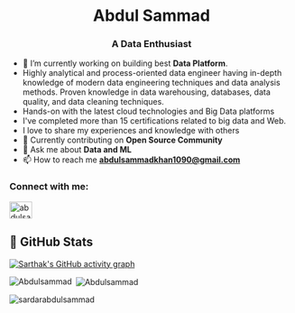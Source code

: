 
<h1 align="center">Abdul Sammad</h1>
<h3 align="center">A Data Enthusiast</h3>



- 🔭 I’m currently working on building best **Data Platform**.
- Highly analytical and process-oriented data engineer having in-depth knowledge of modern data engineering techniques and data analysis methods. Proven   knowledge in data warehousing, databases, data quality, and data cleaning techniques.
-  Hands-on with the latest cloud technologies and Big Data platforms
- I've completed more than 15 certifications related to big data and Web.
- I love to share my experiences and knowledge with others
- 🌱 Currently contributing on **Open Source Community**
- 💬 Ask me about **Data and ML**
- 📫 How to reach me **abdulsammadkhan1090@gmail.com**
<h3 align="left">Connect with me:</h3>
<p align="left">
  
<a href="https://www.linkedin.com/in/abdulsammadkhan/" target="blank"><img align="center" src="https://raw.githubusercontent.com/rahuldkjain/github-profile-readme-generator/master/src/images/icons/Social/linked-in-alt.svg" alt="abdulsammadkhan/" height="30" width="40" /></a>
  
</p>

## 📌 GitHub Stats
[![Sarthak's GitHub activity graph](https://activity-graph.herokuapp.com/graph?username=sardarabdulsammad&&theme=xcode)](https://github.com/sardarabdulsammad)
<p><img align="left" src="https://github-readme-stats.vercel.app/api/top-langs?username=sardarabdulsammad&show_icons=true&locale=en&layout=compact&theme=tokyonight" alt="Abdulsammad" /></p>

<p>&nbsp;<img align="center" src="https://github-readme-stats.vercel.app/api?username=sardarabdulsammad&show_icons=true&locale=en&theme=tokyonight" alt="Abdulsammad" /></p>
<p><img align="center" src="https://github-readme-streak-stats.herokuapp.com/?user=sardarabdulsammad&&theme=tokyonight" alt="sardarabdulsammad" /></p>
